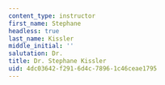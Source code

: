 ```yaml
---
content_type: instructor
first_name: Stephane
headless: true
last_name: Kissler
middle_initial: ''
salutation: Dr.
title: Dr. Stephane Kissler
uid: 4dc03642-f291-6d4c-7896-1c46ceae1795
---
```

